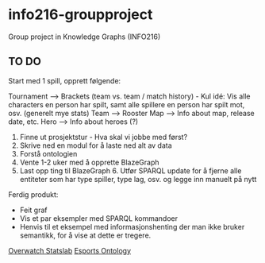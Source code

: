 # info216-groupproject
Group project in Knowledge Graphs (INFO216)


## TO DO

Start med 1 spill, opprett følgende:

Tournament --> Brackets (team vs. team / match history)
    - Kul idé: Vis alle characters en person har spilt, samt alle spillere en person har spilt mot, osv. (generelt mye stats)
Team --> Rooster
Map --> Info about map, release date, etc.
Hero --> Info about heroes (?)


1. Finne ut prosjektstur - Hva skal vi jobbe med først?
2. Skrive ned en modul for å laste ned alt av data
3. Forstå ontologien
4. Vente 1-2 uker med å opprette BlazeGraph
5. Last opp ting til BlazeGraph
    6. Utfør SPARQL update for å fjerne alle entiteter som har type spiller, type lag, osv. og legge inn manuelt på nytt


Ferdig produkt:
- Feit graf
- Vis et par eksempler med SPARQL kommandoer
- Henvis til et eksempel med informasjonshenting der man ikke bruker semantikk, for å vise at dette er tregere.

[Overwatch Statslab](https://overwatchleague.com/en-us/statslab)
[Esports Ontology](https://translate.google.com/translate?hl=en&sl=fr&tl=en&u=http%3A%2F%2Fwww.thomasdupuis.com%2Fportfolio%2F2010%2F04%2F21%2Fsemantic-project-esport-ontology%2F&sandbox=1)